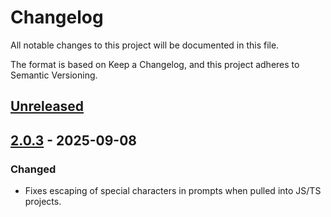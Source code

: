 # Changelog

All notable changes to this project will be documented in this file.

The format is based on Keep a Changelog, and this project adheres to Semantic Versioning.

## [Unreleased]

## [2.0.3] - 2025-09-08

### Changed

- Fixes escaping of special characters in prompts when pulled into JS/TS projects.

[Unreleased]: https://github.com/latitude-dev/latitude-llm/compare/cli-2.0.3...HEAD
[2.0.3]: https://github.com/latitude-dev/latitude-llm/releases/tag/cli-2.0.3
